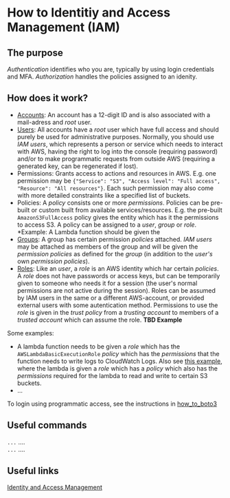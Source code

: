 # How to Identitiy and Access Management (IAM)

## The purpose
*Authentication* identifies who you are, typically by using login credentials and MFA.
*Authorization* handles the policies assigned to an idenity. 

## How does it work?
- [Accounts](https://docs.aws.amazon.com/IAM/latest/UserGuide/id_root-user.html): An account has a 12-digit ID and is also associated with a mail-adress and *root* user.
- [Users](https://docs.aws.amazon.com/IAM/latest/UserGuide/id_users.html): All accounts have a *root* user which have full access and should purely be used for administrative purposes. Normally, you should use *IAM users*, which represents a person or service which needs to interact with AWS, having the right to log into the console (requiring password) and/or to make programmatic requests from outside AWS (requiring a generated key, can be regenerated if lost). 
- Permissions: Grants access to actions and resources in AWS. E.g. one permission may be `{"Service": "S3", "Access level": "Full access", "Resource": "All resources"}`. Each such permission may also come with more detailed constraints like a specified list of buckets.
- Policies: A *policy* consists one or more *permissions*. Policies can be pre-built or custom built from available services/resources. E.g. the pre-built `AmazonS3FullAccess` policy gives the entity which has it the permissions to access S3. A policy can be assigned to a *user*, *group* or *role*.  *Example: A Lambda function should be given the 
- [Groups](https://docs.aws.amazon.com/IAM/latest/UserGuide/id_groups.html): A group has certain permission *policies* attached. *IAM users* may be attached as members of the group and will be given the *permission policies* as defined for the *group* (in addition to the *user's* own *permission policies*).
- [Roles](https://docs.aws.amazon.com/IAM/latest/UserGuide/id_roles.html): Like an *user*, a *role* is an AWS identity which har certain *policies*. A *role* does not have passwords or access keys, but can be temporarily given to someone who needs it for a session (the user's normal permissions are not active during the session). Roles can be assumed by IAM users in the same or a different AWS-account, or provided external users with some autentication method. Permissions to use the *role* is given in the *trust policy* from a *trusting account* to members of a *trusted account* which can assume the role. **TBD Example** 

Some examples:  
- A lambda function needs to be given a *role* which has the `AWSLambdaBasicExecutionRole` *policy* which has the *permissions* that the function needs to write logs to CloudWatch Logs.  Also see [this example](https://docs.aws.amazon.com/lambda/latest/dg/with-s3-example.html), where the lambda is given a *role* which has a *policy* which also has the *permissions* required for the lambda to read and write to certain S3 buckets.
- ...

To login using programmatic access, see the instructions in [how_to_boto3](../how_to_boto3/README.md)

## Useful commands
`...`  ....  
`...`  ....  

## Useful links
[Identity and Access Management](https://docs.aws.amazon.com/IAM/latest/UserGuide/introduction.html)
